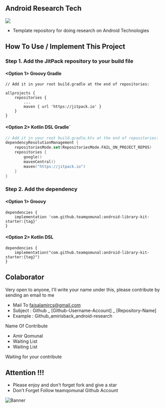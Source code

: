 ## Android Research Tech

[![](https://jitpack.io/v/teamqomunal/android-library-kit-starter.svg)](https://jitpack.io/#teamqomunal/android-library-kit-starter)
- Template repository for doing research on Android Technologies


## How To Use / Implement This Project
### Step 1. Add the JitPack repository to your build file

#### <Option 1> Groovy Gradle

    // Add it in your root build.gradle at the end of repositories:

    allprojects {
        repositories {
            ...
            maven { url 'https://jitpack.io' }
        }
    }

#### <Option 2> Kotlin DSL Gradle`

```kotlin
// Add it in your root build.gradle.kts at the end of repositories:
dependencyResolutionManagement {
    repositoriesMode.set(RepositoriesMode.FAIL_ON_PROJECT_REPOS)
    repositories {
        google()
        mavenCentral()
        maven("https://jitpack.io")
    }
}
```

### Step 2. Add the dependency

#### <Option 1> Groovy

	dependencies {
        implementation 'com.github.teamqomunal:android-library-kit-starter:{tag}'
	}

#### <Option 2> Kotlin DSL

	dependencies {
        implementation("com.github.teamqomunal:android-library-kit-starter:{tag}")
	}


## Colaborator
Very open to anyone, I'll write your name under this, please contribute by sending an email to me

- Mail To faisalamircs@gmail.com
- Subject : Github _ [Github-Username-Account] _ [Repository-Name]
- Example : Github_amirisback_android-research

Name Of Contribute
- Amir Qomunal
- Waiting List
- Waiting List

Waiting for your contribute

## Attention !!!
- Please enjoy and don't forget fork and give a star
- Don't Forget Follow teamqomunal Github Account

![Banner](https://teamqomunal.github.io/.github/docs/image/ic_poster.png)